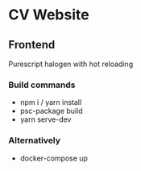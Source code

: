# CV Website 

## Frontend

Purescript halogen with hot reloading

### Build commands
* npm i / yarn install
* psc-package build
* yarn serve-dev

### Alternatively
* docker-compose up